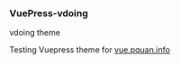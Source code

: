 ### VuePress-vdoing

vdoing theme

Testing Vuepress theme for [vue.pquan.info](https://vue.pquan.info)
